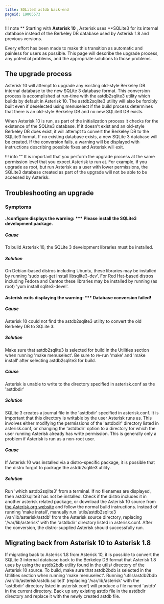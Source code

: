 ```yaml
---
title: SQLite3 astdb back-end
pageid: 19005573
---
```





!!! note **  Starting with **Asterisk 10** , Asterisk uses **SQLite3
    for its internal database instead of the Berkeley DB database used by Asterisk 1.8 and previous versions.

      
[//]: # (end-note)



 Every effort has been made to make this transition as automatic and painless for users as possible. This page will describe the upgrade process, any potential problems, and the appropriate solutions to those problems.

The upgrade process
-------------------

Asterisk 10 will attempt to upgrade any existing old-style Berkeley DB internal database to the new SQLite 3 database format. This conversion process is accomplished at run-time with the astdb2sqlite3 utility which builds by default in Asterisk 10. The astdb2sqlite3 utility will also be forcibly built even if deselected using menuselect if the build process determines that there is an old-style Berkeley DB and no new SQLite3 DB exists.

When Asterisk 10 is run, as part of the initialization process it checks for the existence of the SQLite3 database. If it doesn't exist and an old-style Berkeley DB does exist, it will attempt to convert the Berkeley DB to the SQLite3 format. If no existing database exists, a new SQLite 3 database will be created. If the conversion fails, a warning will be displayed with instructions describing possible fixes and Asterisk will exit.




!!! info ""
    It is important that you perform the upgrade process at the same permission level that you expect Asterisk to run at. For example, if you upgrade as root, but run Asterisk as a user with lower permissions, the SQLite3 database created as part of the upgrade will not be able to be accessed by Asterisk.

      
[//]: # (end-info)



Troubleshooting an upgrade
--------------------------

### Symptoms

#### ./configure displays the warning: \*\*\* Please install the SQLite3 development package.

##### Cause

To build Asterisk 10, the SQLite 3 development libraries must be installed.

##### Solution

On Debian-based distros including Ubuntu, these libraries may be installed by running 'sudo apt-get install libsqlite3-dev'. For Red Hat-based distros including Fedora and Centos these libraries may be installed by running (as root) 'yum install sqlite3-devel'.

#### Asterisk exits displaying the warning: \*\*\* Database conversion failed!

##### Cause

Asterisk 10 could not find the astdb2sqlite3 utility to convert the old Berkeley DB to SQLite 3.

##### Solution

Make sure that astdb2sqlite3 is selected for build in the Utilities section when running 'make menuselect'. Be sure to re-run 'make' and 'make install' after selecting astdb2sqlite3 for build.

##### Cause

Asterisk is unable to write to the directory specified in asterisk.conf as the 'astdbdir'

##### Solution

SQLite 3 creates a journal file in the 'astdbdir' specified in asterisk.conf. It is important that this directory is writable by the user Asterisk runs as. This involves either modifying the permissions of the 'astdbdir' directory listed in asterisk.conf, or changing the 'astdbdir' option to a directory for which the user running Asterisk already has write permission. This is generally only a problem if Asterisk is run as a non-root user.

##### Cause

If Asterisk 10 was installed via a distro-specific package, it is possible that the distro forgot to package the astdb2sqlite3 utility.

##### Solution

Run 'which astdb2sqlite3' from a terminal. If no filenames are displayed, then astd2sqlite3 has not be installed. Check if the distro includes it in another asterisk related package, or download the Asterisk 10 source from [the Asterisk.org website](http://downloads.asterisk.org/pub/telephony/asterisk) and follow the normal build instructions. Instead of running 'make install', manually run 'utils/astdb2sqlite3 /var/lib/asterisk/astdb' from the Asterisk source directory, replacing '/var/lib/asterisk' with the 'astdbdir' directory listed in asterisk.conf. After the conversion, the distro-supplied Asterisk should successfully run.

Migrating back from Asterisk 10 to Asterisk 1.8
-----------------------------------------------

If migrating back to Asterisk 1.8 from Asterisk 10, it is possible to convert the SQLite 3 internal database back to the Berkeley DB format that Asterisk 1.8 uses by using the astdb2bdb utility found in the utils/ directory of the Asterisk 10 source. To build, make sure that astdb2bdb is selected in the Utilities section when running 'make menuselect'. Running 'utils/astdb2bdb /var/lib/asterisk/astdb.sqlite3' (replacing '/var/lib/asterisk' with the 'astdbdir' directory listed in asterisk.conf) will produce a file named 'astdb' in the current directory. Back up any existing astdb file in the astdbdir directory and replace it with the newly created astdb file.

